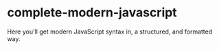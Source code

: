 # complete-modern-javascript
Here you'll get modern JavaScript syntax in, a structured, and formatted way.

